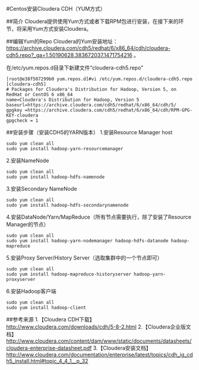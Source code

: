 #Centos安装Cloudera CDH（YUM方式）

##简介
Cloudera提供使用Yum方式或者下载RPM包进行安装，在接下来的环节，将采用Yum方式安装Cloudera。

##编辑Yum的Repo
Cloudera的Yum安装地址：https://archive.cloudera.com/cdh5/redhat/6/x86_64/cdh/cloudera-cdh5.repo?_ga=1.50190628.383672037.1471754216 。

在/etc/yum.repos.d目录下新建文件“cloudera-cdh5.repo”

```
[root@e38f507299b0 yum.repos.d]#vi /etc/yum.repos.d/cloudera-cdh5.repo
[cloudera-cdh5]
# Packages for Cloudera's Distribution for Hadoop, Version 5, on RedHat	or CentOS 6 x86_64
name=Cloudera's Distribution for Hadoop, Version 5
baseurl=https://archive.cloudera.com/cdh5/redhat/6/x86_64/cdh/5/
gpgkey =https://archive.cloudera.com/cdh5/redhat/6/x86_64/cdh/RPM-GPG-KEY-cloudera    
gpgcheck = 1
```

##安装步骤（安装CDH5的YARN版本）
1.安装Resource Manager host

```
sudo yum clean all
sudo yum install hadoop-yarn-resourcemanager
```

2.安装NameNode

```
sudo yum clean all
sudo yum install hadoop-hdfs-namenode
```
3.安装Secondary NameNode

```
sudo yum clean all
sudo yum install hadoop-hdfs-secondarynamenode
```
4.安装DataNode/Yarn/MapReduce（所有节点需要执行，除了安装了Resource Manager的节点）

```
sudo yum clean all
sudo yum install hadoop-yarn-nodemanager hadoop-hdfs-datanode hadoop-mapreduce
```

5.安装Proxy Server/History Server（选取集群中的一个节点即可）

```
sudo yum clean all
sudo yum install hadoop-mapreduce-historyserver hadoop-yarn-proxyserver
```

6.安装Hadoop客户端

```
sudo yum clean all
sudo yum install hadoop-client
```

##参考来源
1.【Cloudera CDH下载】http://www.cloudera.com/downloads/cdh/5-8-2.html
2.【Cloudera企业版文档】http://www.cloudera.com/content/dam/www/static/documents/datasheets/cloudera-enterprise-datasheet.pdf
3.【Cloudera安装文档】http://www.cloudera.com/documentation/enterprise/latest/topics/cdh_ig_cdh5_install.html#topic_4_4_1__p_32